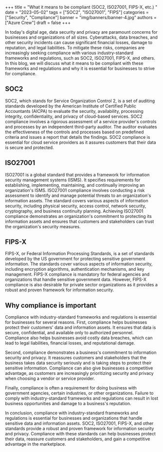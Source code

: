 +++
title = "What it means to be compliant (SOC2, ISO27001, FIPS-X, etc.) "
date = "2023-05-02"
tags = ["SOC2", "ISO27001", "FIPS"]
categories = ["Security", "Compliance"]
banner = "img/banners/banner-4.jpg"
authors = ["Azure Crew"]
draft = false
+++

In today's digital age, data security and privacy are paramount concerns for businesses and organizations of all sizes. Cyberattacks, data breaches, and other security incidents can cause significant financial losses, damage to reputation, and legal liabilities. To mitigate these risks, companies are increasingly seeking compliance with various industry-standard frameworks and regulations, such as SOC2, ISO27001, FIPS-X, and others. In this blog, we will discuss what it means to be compliant with these frameworks and regulations and why it is essential for businesses to strive for compliance.

## SOC2

SOC2, which stands for Service Organization Control 2, is a set of auditing standards developed by the American Institute of Certified Public Accountants (AICPA) to evaluate the security, availability, processing integrity, confidentiality, and privacy of cloud-based services. SOC2 compliance involves a rigorous assessment of a service provider's controls and processes by an independent third-party auditor. The auditor evaluates the effectiveness of the controls and processes based on predefined criteria and issues a report that details the findings. SOC2 compliance is essential for cloud service providers as it assures customers that their data is secure and protected.

## ISO27001

ISO27001 is a global standard that provides a framework for information security management systems (ISMS). It specifies requirements for establishing, implementing, maintaining, and continually improving an organization's ISMS. ISO27001 compliance involves conducting a risk assessment to identify and manage potential threats to an organization's information assets. The standard covers various aspects of information security, including physical security, access control, network security, cryptography, and business continuity planning. Achieving ISO27001 compliance demonstrates an organization's commitment to protecting its information assets and ensures that customers and stakeholders can trust the organization's security measures.

## FIPS-X

FIPS-X, or Federal Information Processing Standards, is a set of standards developed by the US government for protecting sensitive government information. The standards cover various aspects of information security, including encryption algorithms, authentication mechanisms, and key management. FIPS-X compliance is mandatory for federal agencies and organizations that handle sensitive government data. However, FIPS-X compliance is also desirable for private sector organizations as it provides a robust and proven framework for information security.

## Why compliance is important

Compliance with industry-standard frameworks and regulations is essential for businesses for several reasons. First, compliance helps businesses protect their customers' data and information assets. It ensures that data is secure, confidential, and available only to authorized personnel. Compliance also helps businesses avoid costly data breaches, which can lead to legal liabilities, financial losses, and reputational damage.

Second, compliance demonstrates a business's commitment to information security and privacy. It reassures customers and stakeholders that the business takes data security seriously and is taking steps to protect their sensitive information. Compliance can also give businesses a competitive advantage, as customers are increasingly prioritizing security and privacy when choosing a vendor or service provider.

Finally, compliance is often a requirement for doing business with government agencies, certain industries, or other organizations. Failure to comply with industry-standard frameworks and regulations can result in lost business opportunities and damage to a business's reputation.

In conclusion, compliance with industry-standard frameworks and regulations is essential for businesses and organizations that handle sensitive data and information assets. SOC2, ISO27001, FIPS-X, and other standards provide a robust and proven framework for information security and privacy. Compliance with these standards can help businesses protect their data, reassure customers and stakeholders, and gain a competitive advantage in the marketplace.
